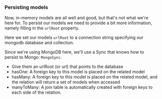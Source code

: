 ### Persisting models

Now, in-memory models are all well and good, but that's not what we're here for. To persist our models we need to provide
a bit more information, namely filling in the `urlRoot` property.

Here we set our models `urlRoot` to a connection string specifying our mongodb database and collection.

Since we're using MongoDB here, we'll use a Sync that knows how to persist to Mongo: `MongoSync`.



* Give them an urlRoot (or url) that points to the database
* hasOne: A foreign key to this model is placed on the related model
* hasMany: A foreign key to this model is placed on the related model, and the relation will return a set of models when accessed
* manyToMany: A join table is automatically created with foreign keys to each side of the relation.

